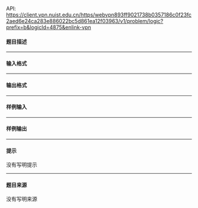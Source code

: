 API: https://client.vpn.nuist.edu.cn/https/webvpn893ff9021738b0357186c0f23fc2aed6e24ca283e886022bc5d861ea12f03963/v1/problem/logic?prefix=b&logicId=4875&enlink-vpn

#### 题目描述

---

#### 输入格式

---

#### 输出格式

---

#### 样例输入

---

#### 样例输出

---

#### 提示

没有写明提示

---

#### 题目来源

没有写明来源
